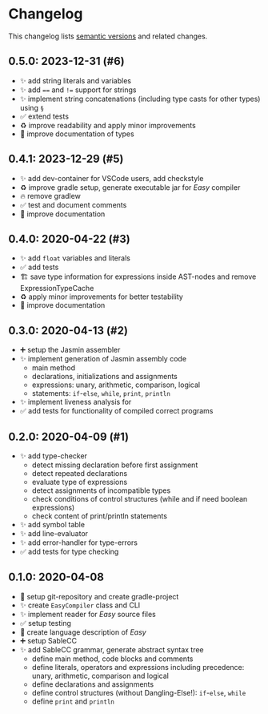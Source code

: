 # Changelog

This changelog lists [semantic versions](https://semver.org/spec/v2.0.0.html) and related changes.

## 0.5.0: 2023-12-31 (#6)

- :sparkles: add string literals and variables
- :sparkles: add `==` and `!=` support for strings
- :sparkles: implement string concatenations (including type casts for other types) using `§`
- :white_check_mark: extend tests
- :recycle: improve readability and apply minor improvements
- :memo: improve documentation of types

## 0.4.1: 2023-12-29 (#5)

- :sparkles: add dev-container for VSCode users, add checkstyle
- :recycle: improve gradle setup, generate executable jar for _Easy_ compiler
- :fire: remove gradlew
- :white_check_mark: test and document comments
- :memo: improve documentation

## 0.4.0: 2020-04-22 (#3)

- :sparkles: add `float` variables and literals
- :white_check_mark: add tests
- :building_construction: save type information for expressions inside AST-nodes and remove ExpressionTypeCache
- :recycle: apply minor improvements for better testability
- :memo: improve documentation

## 0.3.0: 2020-04-13 (#2)

- :heavy_plus_sign: setup the Jasmin assembler
- :sparkles: implement generation of Jasmin assembly code
    - main method
    - declarations, initializations and assignments
    - expressions: unary, arithmetic, comparison, logical
    - statements: `if`-`else`, `while`, `print`, `println`
- :sparkles: implement liveness analysis for 
- :white_check_mark: add tests for functionality of compiled correct programs

## 0.2.0: 2020-04-09 (#1)

- :sparkles: add type-checker
    - detect missing declaration before first assignment
    - detect repeated declarations
    - evaluate type of expressions
    - detect assignments of incompatible types
    - check conditions of control structures (while and if need boolean expressions)
    - check content of print/println statements
- :sparkles: add symbol table
- :sparkles: add line-evaluator
- :sparkles: add error-handler for type-errors
- :white_check_mark: add tests for type checking

## 0.1.0: 2020-04-08

- :tada: setup git-repository and create gradle-project
- :sparkles: create `EasyCompiler` class and CLI
- :sparkles: implement reader for _Easy_ source files
- :white_check_mark: setup testing
- :memo: create language description of _Easy_
- :heavy_plus_sign: setup SableCC
- :sparkles: add SableCC grammar, generate abstract syntax tree
    - define main method, code blocks and comments
    - define literals, operators and expressions including precedence: unary, arithmetic, comparison and logical
    - define declarations and assignments
    - define control structures (without Dangling-Else!): `if`-`else`, `while`
    - define `print` and `println`
